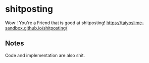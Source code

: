 # shitposting
Wow ! You're a Friend that is good at shitposting!
https://taiyoslime-sandbox.github.io/shitposting/

## Notes
Code and implementation are also shit.
